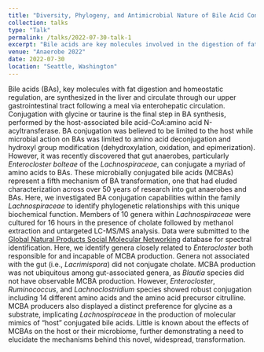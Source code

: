 ```yaml
---
title: "Diversity, Phylogeny, and Antimicrobial Nature of Bile Acid Conjugation within the Lachnospiraceae"
collection: talks
type: "Talk"
permalink: /talks/2022-07-30-talk-1
excerpt: "Bile acids are key molecules involved in the digestion of fats and other nutrients. In this talk, I discuss the breadth of microorganisms capable of performing a recently discovered bile acid transformation, microbial conjugation, in addition to the impact of these novel bile acids on microbial growth."
venue: "Anaerobe 2022"
date: 2022-07-30
location: "Seattle, Washington"
---
```


Bile acids (BAs), key molecules with fat digestion and homeostatic regulation, are synthesized in the liver and circulate through our upper gastrointestinal tract following a meal via enterohepatic circulation. Conjugation with glycine or taurine is the final step in BA synthesis, performed by the host-associated bile acid-CoA:amino acid N-acyltransferase. BA conjugation was believed to be limited to the host while microbial action on BAs was limited to amino acid deconjugation and hydroxyl group modification (dehydroxylation, oxidation, and epimerization). However, it was recently discovered that gut anaerobes, particularly *Enterocloster bolteae* of the *Lachnospiraceae*, can conjugate a myriad of amino acids to BAs. These microbially conjugated bile acids (MCBAs) represent a fifth mechanism of BA transformation, one that had eluded characterization across over 50 years of research into gut anaerobes and BAs. Here, we investigated BA conjugation capabilities within the family *Lachnospiraceae* to identify phylogenetic relationships with this unique biochemical function. Members of 10 genera within *Lachnospiraceae* were cultured for 16 hours in the presence of cholate followed by methanol extraction and untargeted LC-MS/MS analysis. Data were submitted to the [Global Natural Products Social Molecular Networking](https://gnps.ucsd.edu) database for spectral identification. Here, we identify genera closely related to *Enterocloster* both responsible for and incapable of MCBA production. Genera not associated with the gut (i.e., *Lacrimispora*) did not conjugate cholate. MCBA production was not ubiquitous among gut-associated genera, as *Blautia* species did not have observable MCBA production. However, *Enterocloster*, *Ruminococcus*, and *Lachnoclostridium* species showed robust conjugation including 14 different amino acids and the amino acid precursor citrulline. MCBA producers also displayed a distinct preference for glycine as a substrate, implicating *Lachnospiraceae* in the production of molecular mimics of “host” conjugated bile acids. Little is known about the effects of MCBAs on the host or their microbiome, further demonstrating a need to elucidate the mechanisms behind this novel, widespread, transformation.
